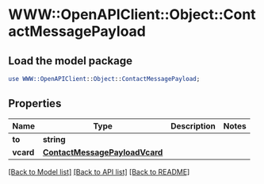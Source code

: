 # WWW::OpenAPIClient::Object::ContactMessagePayload

## Load the model package
```perl
use WWW::OpenAPIClient::Object::ContactMessagePayload;
```

## Properties
Name | Type | Description | Notes
------------ | ------------- | ------------- | -------------
**to** | **string** |  | 
**vcard** | [**ContactMessagePayloadVcard**](ContactMessagePayloadVcard.md) |  | 

[[Back to Model list]](../README.md#documentation-for-models) [[Back to API list]](../README.md#documentation-for-api-endpoints) [[Back to README]](../README.md)


